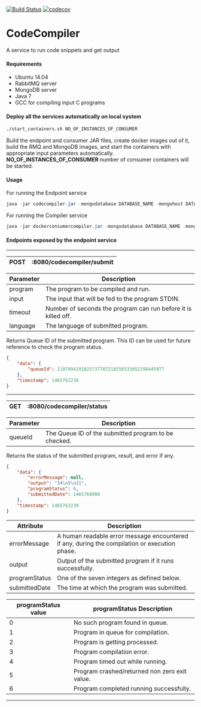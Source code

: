 [![Build Status](https://travis-ci.org/manoharprabhu/CodeCompiler.svg?branch=master)](https://travis-ci.org/manoharprabhu/CodeCompiler)
[![codecov](https://codecov.io/gh/manoharprabhu/CodeCompiler/branch/master/graph/badge.svg)](https://codecov.io/gh/manoharprabhu/CodeCompiler)
# CodeCompiler
A service to run code snippets and get output

#### Requirements
* Ubuntu 14.04
* RabbitMQ server
* MongoDB server
* Java 7
* GCC for compiling input C programs

#### Deploy all the services automatically on local system
````bash
./start_containers.sh NO_OF_INSTANCES_OF_CONSUMER
````
Build the endpoint and consumer JAR files, create docker images out of it, build the RMQ and MongoDB images, and start the containers with appropriate input parameters automatically.
**NO_OF_INSTANCES_OF_CONSUMER** number of consumer containers will be started.

#### Usage
For running the Endpoint service
```java
java -jar codecompiler.jar -mongodatabase DATABASE_NAME -mongohost DATABASE_ADDRESS -rmqhost RMQ_ADDRESS
```

For running the Compiler service 
```java
java -jar dockerconsumercompiler.jar -mongodatabase DATABASE_NAME -mongohost DATABASE_ADDRESS -rmqhost RMQ_ADDRESS
```
#### Endpoints exposed by the endpoint service
----
 POST | :8080/codecompiler/submit |
|------|---------------------------|

| Parameter  | Description                                                        |
|------------|--------------------------------------------------------------------|
| program    | The program to be compiled and run.                                |
| input      | The input that will be fed to the program STDIN.                   |
| timeout    | Number of seconds the program can run before it is killed off.     |
| language   | The language of submitted program.                                 |
Returns Queue ID of the submitted program. This ID can be used for future reference to check the program status.
````JSON
{
    "data": {
        "queueId": 1107894191825737787218556533052298445977
    },
    "timestamp": 1465762230
}
````
----
 GET | :8080/codecompiler/status |
|------|---------------------------|

| Parameter  | Description                                                        |
|------------|--------------------------------------------------------------------|
| queueId    | The Queue ID of the submitted program to be checked.               |
Returns the status of the submitted program, result, and error if any.
````JSON
{
    "data": {
        "errorMessage": null,
        "output": "34\n5\n21",
        "programStatus": 6,
        "submittedDate": 1465760000
    },
    "timestamp": 1465762230
}
````
| Attribute       | Description                                                                                         |
|-----------------|-----------------------------------------------------------------------------------------------------|
| errorMessage    | A human readable error message encountered if any, during the compilation or execution phase.       |
| output          | Output of the submitted program if it runs successfully.                                            |
| programStatus   | One of the seven integers as defined below.                                                         |
| submittedDate   | The time at which the program was submitted.                                                        |

| programStatus value       | programStatus Description |
|---------------------------|---------------------------|
| 0 | No such program found in queue.                   |
| 1 | Program in queue for compilation.                 |
| 2 | Program is getting processed.                     |
| 3 | Program compilation error.                        |
| 4 | Program timed out while running.                  |
| 5 | Program crashed/returned non zero exit value.     |
| 6 | Program completed running successfully.           |
----
